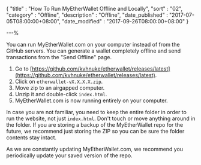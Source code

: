 {
"title"       : "How To Run MyEtherWallet Offline and Locally",
"sort"        : "02",
"category"    : "Offline",
"description" : "Offline",
"date_published" : "2017-07-05T08:00:00+08:00",
"date_modified"  : "2017-09-26T08:00:00+08:00"
}

---%


You can run MyEtherWallet.com on your computer instead of from the GitHub servers. You can generate a wallet completely offline and send transactions from the "Send Offline" page.

1.  Go to [https://github.com/kvhnuke/etherwallet/releases/latest](https://github.com/kvhnuke/etherwallet/releases/latest).
2.  Click on `etherwallet-vX.X.X.X.zip`.
3.  Move zip to an airgapped computer.
4.  Unzip it and double-click `index.html`.
5.  MyEtherWallet.com is now running entirely on your computer.

In case you are not familiar, you need to keep the entire folder in order to run the website, not just `index.html`. Don't touch or move anything around in the folder. If you are storing a backup of the MyEtherWallet repo for the future, we recommend just storing the ZIP so you can be sure the folder contents stay intact.

As we are constantly updating MyEtherWallet.com, we recommend you periodically update your saved version of the repo.
